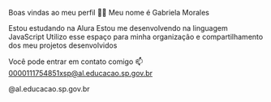 Boas vindas ao meu perfil 💙💙
Meu nome é Gabriela Morales

Estou estudando na Alura
Estou me desenvolvendo na linguagem JavaScript
Utilizo esse espaço para minha organização e compartilhamento dos meu projetos desenvolvidos

Você pode entrar em contato comigo 📫
0000111754851xsp@al.educacao.sp.gov.br

@al.educacao.sp.gov.br
